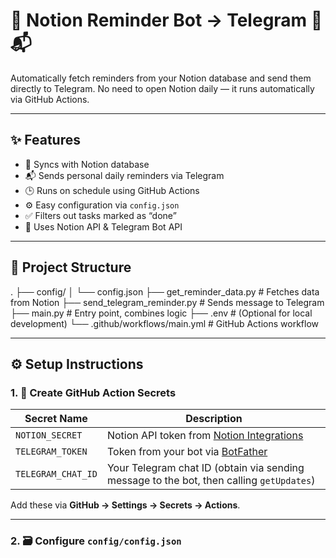 # 🧠 Notion Reminder Bot → Telegram 📅📬

Automatically fetch reminders from your Notion database and send them directly to Telegram. No need to open Notion daily — it runs automatically via GitHub Actions.

---

## ✨ Features

- 🔄 Syncs with Notion database
- 📬 Sends personal daily reminders via Telegram
- 🕒 Runs on schedule using GitHub Actions
- ⚙️ Easy configuration via `config.json`
- ✅ Filters out tasks marked as “done”
- 🔐 Uses Notion API & Telegram Bot API

---

## 🧱 Project Structure

.
├── config/
│ └── config.json
├── get_reminder_data.py # Fetches data from Notion
├── send_telegram_reminder.py # Sends message to Telegram
├── main.py # Entry point, combines logic
├── .env # (Optional for local development)
└── .github/workflows/main.yml # GitHub Actions workflow


---

## ⚙️ Setup Instructions

### 1. 🔑 Create GitHub Action Secrets

| Secret Name         | Description |
|---------------------|-------------|
| `NOTION_SECRET`     | Notion API token from [Notion Integrations](https://www.notion.so/my-integrations) |
| `TELEGRAM_TOKEN`    | Token from your bot via [BotFather](https://t.me/BotFather) |
| `TELEGRAM_CHAT_ID`  | Your Telegram chat ID (obtain via sending message to the bot, then calling `getUpdates`) |

Add these via **GitHub → Settings → Secrets → Actions**.

---

### 2. 🗃️ Configure `config/config.json`

```json
